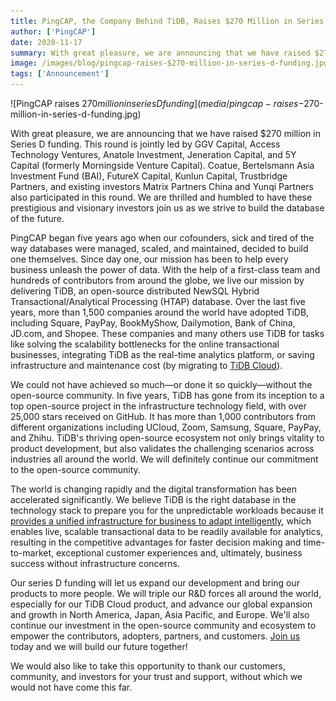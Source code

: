 ```yaml
---
title: PingCAP, the Company Behind TiDB, Raises $270 Million in Series D Funding
author: ['PingCAP']
date: 2020-11-17
summary: With great pleasure, we are announcing that we have raised $270 million in Series D funding led by global investors. We are looking for more innovations, global expansion, and more team growth as we strive to build the database of the future.
image: /images/blog/pingcap-raises-$270-million-in-series-d-funding.jpg
tags: ['Announcement']
---
```


![PingCAP raises $270 million in series D funding](media/pingcap-raises-$270-million-in-series-d-funding.jpg)

With great pleasure, we are announcing that we have raised $270 million in Series D funding. This round is jointly led by GGV Capital, Access Technology Ventures, Anatole Investment, Jeneration Capital, and 5Y Capital (formerly Morningside Venture Capital). Coatue, Bertelsmann Asia Investment Fund (BAI), FutureX Capital, Kunlun Capital, Trustbridge Partners, and existing investors Matrix Partners China and Yunqi Partners also participated in this round. We are thrilled and humbled to have these prestigious and visionary investors join us as we strive to build the database of the future. 

PingCAP began five years ago when our cofounders, sick and tired of the way databases were managed, scaled, and maintained, decided to build one themselves. Since day one, our mission has been to help every business unleash the power of data. With the help of a first-class team and hundreds of contributors from around the globe, we live our mission by delivering TiDB, an open-source distributed NewSQL Hybrid Transactional/Analytical Processing (HTAP) database. Over the last five years, more than 1,500 companies around the world have adopted TiDB, including Square, PayPay, BookMyShow, Dailymotion, Bank of China, JD.com, and Shopee. These companies and many others use TiDB for tasks like solving the scalability bottlenecks for the online transactional businesses, integrating TiDB as the real-time analytics platform, or saving infrastructure and maintenance cost (by migrating to [TiDB Cloud](https://pingcap.com/products/tidbcloud/)).

We could not have achieved so much—or done it so quickly—without the open-source community. In five years, TiDB has gone from its inception to a top open-source project in the infrastructure technology field, with over 25,000 stars received on GitHub.  It has more than 1,000 contributors from different organizations including UCloud, Zoom, Samsung, Square, PayPay, and Zhihu. TiDB's thriving open-source ecosystem not only brings vitality to product development, but also validates the challenging scenarios across industries all around the world. We will definitely continue our commitment to the open-source community.

The world is changing rapidly and the digital transformation has been accelerated significantly. We believe TiDB is the right database in the technology stack to prepare you for the unpredictable workloads because it [provides a unified infrastructure for business to adapt intelligently](https://pingcap.com/blog/future-of-database-unified-infrastructure-to-adapt-intelligently), which enables live, scalable transactional data to be readily available for analytics, resulting in the competitive advantages for faster decision making and time-to-market, exceptional customer experiences and, ultimately, business success without infrastructure concerns.

Our series D funding will let us expand our development and bring our products to more people. We will triple our R&D forces all around the world, especially for our TiDB Cloud product, and advance our global expansion and growth in North America, Japan, Asia Pacific, and Europe. We'll also continue our investment in the open-source community and ecosystem to empower the contributors, adopters, partners, and customers. [Join us](https://pingcap.com/careers) today and we will build our future together!

We would also like to take this opportunity to thank our customers, community, and investors for your trust and support, without which we would not have come this far.
